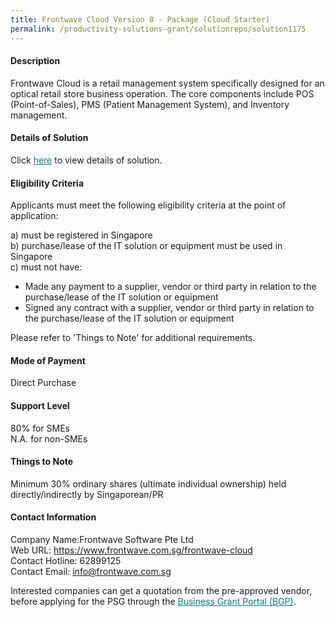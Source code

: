 ```yaml
---
title: Frontwave Cloud Version 8 - Package (Cloud Starter)
permalink: /productivity-solutions-grant/solutionrepo/solution1175
---
```


#### Description

Frontwave Cloud is a retail management system specifically designed for an optical retail store business operation. The core components include POS (Point-of-Sales), PMS (Patient Management System), and Inventory management.

#### Details of Solution

Click <a href='https://govassist.gobusiness.gov.sg/images/psg/Desensitised_Frontwave_Annex_3_CR_wef_4_Sept_2020_Part_2.pdf' style='color:#037e8a'>here</a> to view details of solution.

#### Eligibility Criteria

Applicants must meet the following eligibility criteria at the point of application:

a) must be registered in Singapore <br>
b) purchase/lease of the IT solution or equipment must be used in Singapore <br>
c) must not have:
- Made any payment to a supplier, vendor or third party in relation to the purchase/lease of the IT solution or equipment
- Signed any contract with a supplier, vendor or third party in relation to the purchase/lease of the IT solution or equipment

Please refer to 'Things to Note' for additional requirements.

#### Mode of Payment
Direct Purchase

#### Support Level
80% for SMEs <br>
N.A. for non-SMEs

#### Things to Note
Minimum 30% ordinary shares (ultimate individual ownership) held directly/indirectly by Singaporean/PR

#### Contact Information
Company Name:Frontwave Software Pte Ltd <br>Web URL: https://www.frontwave.com.sg/frontwave-cloud <br>Contact Hotline: 62899125 <br>Contact Email: info@frontwave.com.sg <br>

Interested companies can get a quotation from the pre-approved vendor, before applying for the PSG through the <a target='_blank' style='color:#037e8a' href='https://www.businessgrants.gov.sg/'>Business Grant Portal (BGP)</a>.
